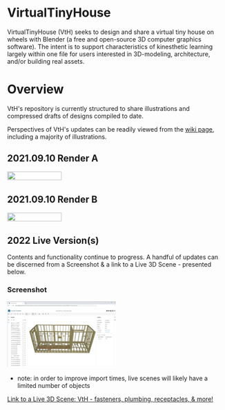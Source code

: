 # VirtualTinyHouse

VirtualTinyHouse (VtH) seeks to design and share a virtual tiny house on wheels with Blender (a free and open-source 3D computer graphics software). The intent is to support characteristics of kinesthetic learning largely within one file for users interested in 3D-modeling, architecture, and/or building real assets.

# Overview

VtH's repository is currently structured to share illustrations and compressed drafts of designs compiled to date.

Perspectives of VtH's updates can be readily viewed from the [wiki page](https://github.com/william-wml/VirtualTinyHouse/wiki), including a majority of illustrations.

## 2021.09.10 Render A

<img src="https://github.com/william-wml/VirtualTinyHouse/blob/master/Renders/2021.09.10TH_RenderA.png" width="50%" height="50%">

## 2021.09.10 Render B

<img src="https://github.com/william-wml/VirtualTinyHouse/blob/master/Renders/2021.09.10TH_RenderB.png" width="50%" height="50%">

## 2022 Live Version(s)

Contents and functionality continue to progress. A handful of updates can be discerned from a Screenshot & a link to a Live 3D Scene - presented below.

### Screenshot

<img src="https://github.com/william-wml/VirtualTinyHouse/blob/master/test/testfiles/screenshots/20221010screenshot001.png" width="50%" height="50%">

- note: in order to improve import times, live scenes will likely have a limited number of objects

[Link to a Live 3D Scene: VtH - fasteners, plumbing, receptacles, & more!](https://3dviewer.net/#model=https://raw.githubusercontent.com/william-wml/VirtualTinyHouse/dev/test/testfiles/gltf/scenes/20221009VtH-LiveScene001.glb)
